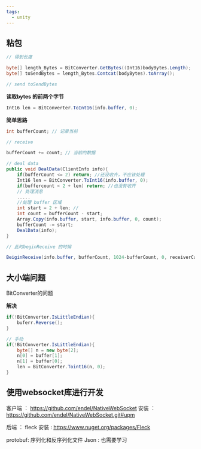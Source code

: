 ```yaml
---
tags:
  - unity
---
```


## 粘包

```c#
// 得到长度

byte[] length_Bytes = BitConverter.GetBytes((Int16)bodyBytes.Length);
byte[] toSendBytes = length_Bytes.Contcat(bodyBytes).toArray();

// send toSendBytes

```

**读取bytes 的前两个字节**

```c#
Int16 len = BitConverter.ToInt16(info.buffer, 0);
```


**简单思路**

```c#
int bufferCount; // 记录当前

// receive

bufferCount += count; // 当前的数据

// deal data
public void DealData(ClientInfo info){
	if(bufferCount <= 2) return; //还没收齐，不应该处理
	Int16 len = BitConverter.ToInt16(info.buffer, 0);
	if(buffercount < 2 + len) return; //也没有收齐
	// 处理消息
	.....
	//处理 buffer 区域
	int start = 2 + len; //
	int count = bufferCount - start;
	Array.Copy(info.buffer, start, info.buffer, 0, count);
	bufferCount -= start;
	DealData(info);
}

// 此时beginReceive 的时候

BeiginReceive(info.buffer, bufferCount, 1024-bufferCount, 0, receiverCallBack);


```


## 大小端问题

BitConverter的问题

**解决**

```c#
if(!BitConverter.IsLittleEndian){
	buferr.Reverse();
}

// 手动
if(!BitConverter.IsLittleEndian){
	byte[] n = new byte[2];
	n[0] = buffer[1];
	n[1] = buffer[0];
	len = BitConverter.Toint16(n, 0);
}

```


## 使用websocket库进行开发


客户端 ： https://github.com/endel/NativeWebSocket
安装 ： https://github.com/endel/NativeWebSocket.git#upm

后端 ： fleck
安装 : https://www.nuget.org/packages/Fleck

protobuf: 序列化和反序列化文件
Json : 也需要学习

